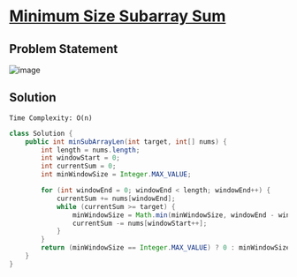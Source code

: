 # [Minimum Size Subarray Sum](https://leetcode.com/problems/minimum-size-subarray-sum/description/?envType=study-plan-v2&envId=top-interview-150)
## Problem Statement
![image](https://github.com/SiddhantKumarMaurya/LeetCode_Questions/assets/107787014/219f212f-8edf-46c8-b3ac-f83c6b599fef)
## Solution
`Time Complexity: O(n)`
```java
class Solution {
    public int minSubArrayLen(int target, int[] nums) {
        int length = nums.length;
        int windowStart = 0;
        int currentSum = 0;
        int minWindowSize = Integer.MAX_VALUE;

        for (int windowEnd = 0; windowEnd < length; windowEnd++) {
            currentSum += nums[windowEnd];
            while (currentSum >= target) {
                minWindowSize = Math.min(minWindowSize, windowEnd - windowStart + 1);
                currentSum -= nums[windowStart++];
            }
        }
        return (minWindowSize == Integer.MAX_VALUE) ? 0 : minWindowSize;
    }
}
```
